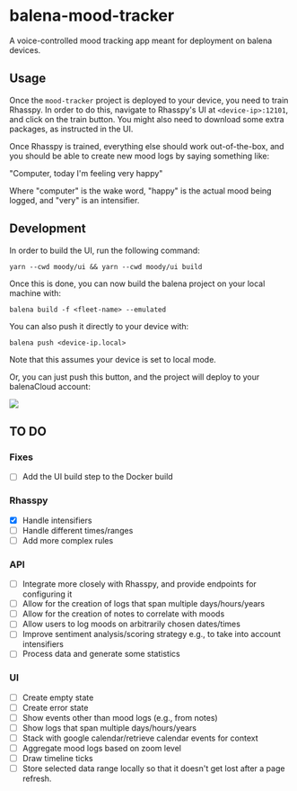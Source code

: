 # balena-mood-tracker

A voice-controlled mood tracking app meant for deployment on balena devices.

## Usage

Once the `mood-tracker` project is deployed to your device, you need to train Rhasspy. In order to do this, navigate to Rhasspy's UI at `<device-ip>:12101`, and click on the train button. You might also need to download some extra packages, as instructed in the UI.

Once Rhasspy is trained, everything else should work out-of-the-box, and you should be able to create new mood logs by saying something like:

"Computer, today I'm feeling very happy"

Where "computer" is the wake word, "happy" is the actual mood being logged, and "very" is an intensifier.

## Development

In order to build the UI, run the following command:

```
yarn --cwd moody/ui && yarn --cwd moody/ui build
```

Once this is done, you can now build the balena project on your local machine with:

```
balena build -f <fleet-name> --emulated
```

You can also push it directly to your device with:

```
balena push <device-ip.local>
```

Note that this assumes your device is set to local mode.

Or, you can just push this button, and the project will deploy to your balenaCloud account:

[![](https://balena.io/deploy.svg)](https://dashboard.balena-cloud.com/deploy?repoUrl=https://github.com/edufschmidt/balena-mood-tracker)

## TO DO
### Fixes
- [ ] Add the UI build step to the Docker build

### Rhasspy
- [x] Handle intensifiers
- [ ] Handle different times/ranges
- [ ] Add more complex rules
### API
- [ ] Integrate more closely with Rhasspy, and provide endpoints for configuring it
- [ ] Allow for the creation of logs that span multiple days/hours/years
- [ ] Allow for the creation of notes to correlate with moods
- [ ] Allow users to log moods on arbitrarily chosen dates/times
- [ ] Improve sentiment analysis/scoring strategy e.g., to take into account intensifiers
- [ ] Process data and generate some statistics
### UI
- [ ] Create empty state
- [ ] Create error state
- [ ] Show events other than mood logs (e.g., from notes)
- [ ] Show logs that span multiple days/hours/years
- [ ] Stack with google calendar/retrieve calendar events for context
- [ ] Aggregate mood logs based on zoom level
- [ ] Draw timeline ticks
- [ ] Store selected data range locally so that it doesn't get lost after a page refresh.

